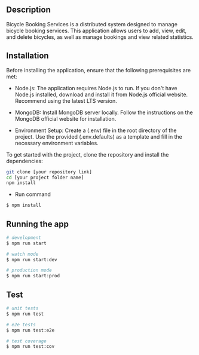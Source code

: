 
## Description

Bicycle Booking Services is a distributed system designed to manage bicycle booking services. 
This application allows users to add, view, edit, and delete bicycles, as well as manage bookings and view related statistics.

## Installation
Before installing the application, ensure that the following prerequisites are met:

- Node.js: The application requires Node.js to run. If you don't have Node.js installed, download and install it from Node.js official website. Recommend using the latest LTS version.

- MongoDB: Install MongoDB server locally. Follow the instructions on the MongoDB official website for installation.

- Environment Setup: Create a (.env) file in the root directory of the project. Use the provided (.env.defaults) as a template and fill in the necessary environment variables.

To get started with the project, clone the repository and install the dependencies:

```bash
git clone [your repository link]
cd [your project folder name]
npm install
```
- Run command

```bash
$ npm install
```

## Running the app

```bash
# development
$ npm run start

# watch mode
$ npm run start:dev

# production mode
$ npm run start:prod
```

## Test

```bash
# unit tests
$ npm run test

# e2e tests
$ npm run test:e2e

# test coverage
$ npm run test:cov
```
